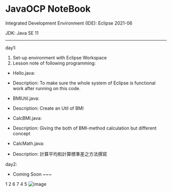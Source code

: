 # JavaOCP NoteBook
Integrated Development Environment (IDE): Eclipse 2021-06

JDK: Java SE 11

------------------------------------------------------------------------------
day1:
1. Set-up environment with Eclipse Workspace
2. Lesson note of following programming:
- Hello.java:
- Description: To make sure the whole system of Eclipse is functional work after running on this code.

- BMIUtil.java:
- Description: Create an Util of BMI

- CalcBMI.java:
- Description: Giving the both of BMI-method calculation but different concept

- CalcMath.java:
- Description: 計算平均和計算標準差之方法撰寫

day2: 
- Coming Soon ~~~

1	2	6
7	4	5
![image](https://user-images.githubusercontent.com/83496093/197315652-4ecce1cc-a26a-4c4e-ad7f-9f5b167f27a8.png)

